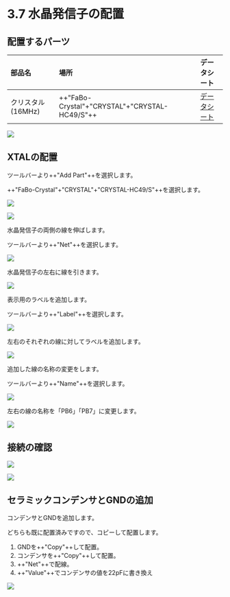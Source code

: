 # 3.7 水晶発信子の配置


## 配置するパーツ

|部品名|場所|データシート|
|:--|:--|:--|
|クリスタル(16MHz)|++"FaBo-Crystal"+"CRYSTAL"+"CRYSTAL-HC49/S"++|[データシート](http://akizukidenshi.com/download/ds/mercuryelectronic/hus.pdf)|

![](./img/xtal000.png)

## XTALの配置

ツールバーより++"Add Part"++を選択します。

++"FaBo-Crystal"+"CRYSTAL"+"CRYSTAL-HC49/S"++を選択します。

![](./img/xtal001.png)

![](./img/xtal002.png)

水晶発信子の両側の線を伸ばします。

ツールバーより++"Net"++を選択します。

![](./img/xtal003.png)

水晶発信子の左右に線を引きます。

![](./img/xtal004.png)

表示用のラベルを追加します。

ツールバーより++"Label"++を選択します。

![](./img/xtal005.png)

左右のそれぞれの線に対してラベルを追加します。

![](./img/xtal006.png)

追加した線の名称の変更をします。

ツールバーより++"Name"++を選択します。

![](./img/xtal007.png)

左右の線の名称を「PB6」「PB7」に変更します。

![](./img/xtal008.png)

## 接続の確認

![](./img/xtal009.png)

![](./img/xtal010.png)

## セラミックコンデンサとGNDの追加

コンデンサとGNDを追加します。

どちらも既に配置済みですので、コピーして配置します。

1. GNDを++"Copy"++して配置。
2. コンデンサを++"Copy"++して配置。
3. ++"Net"++で配線。
4. ++"Value"++でコンデンサの値を22pFに書き換え

![](./img/xtal011.png)

